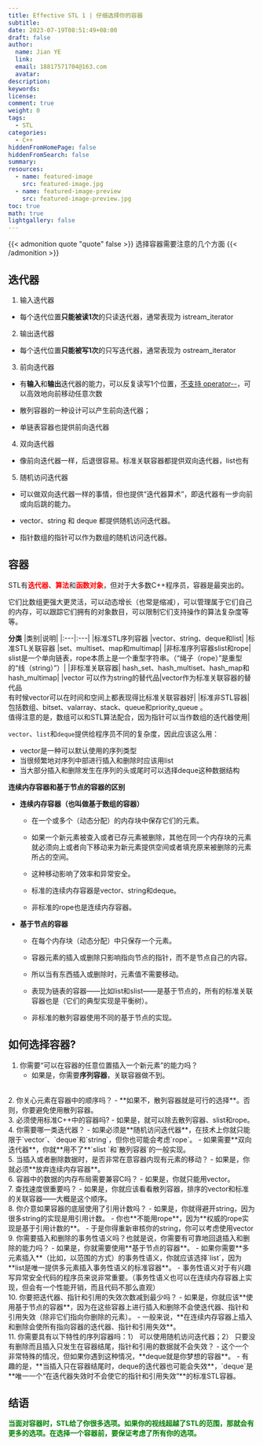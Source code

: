 ```yaml
---
title: Effective STL 1 | 仔细选择你的容器
subtitle:
date: 2023-07-19T08:51:49+08:00
draft: false
author:
  name: Jian YE
  link:
  email: 18817571704@163.com
  avatar:
description:
keywords:
license:
comment: true
weight: 0
tags:
  - STL
categories:
  - C++
hiddenFromHomePage: false
hiddenFromSearch: false
summary:
resources:
  - name: featured-image
    src: featured-image.jpg
  - name: featured-image-preview
    src: featured-image-preview.jpg
toc: true
math: true
lightgallery: false
---
```


{{< admonition quote "quote" false >}}
选择容器需要注意的几个方面
{{< /admonition >}}

<!--more-->

## 迭代器

1. 输入迭代器

  - 每个迭代位置**只能被读1次**的只读迭代器，通常表现为 istream_iterator

2. 输出迭代器

  - 每个迭代位置**只能被写1次**的只写迭代器，通常表现为 ostream_iterator

3. 前向迭代器

  - 有**输入**和**输出**迭代器的能力，可以反复读写1个位置，<u>不支持 operator--</u>，可以高效地向前移动任意次数

  - 散列容器的一种设计可以产生前向迭代器；

  - 单链表容器也提供前向迭代器

4. 双向迭代器

  - 像前向迭代器一样，后退很容易。标准关联容器都提供双向迭代器，list也有

5. 随机访问迭代器

  - 可以做双向迭代器一样的事情，但也提供“迭代器算术”，即迭代器有一步向前或向后跳的能力。

  - vector、string 和 deque 都提供随机访问迭代器。

  - 指针数组的指针可以作为数组的随机访问迭代器。

## 容器

STL有<font color=red>**迭代器**</font>、<font color=red>**算法**</font>和<font color=red>**函数对象**</font>，但对于大多数C++程序员，容器是最突出的。

它们比数组更强大更灵活，可以动态增长（也常是缩减），可以管理属于它们自己的内存，可以跟踪它们拥有的对象数目，可以限制它们支持操作的算法复杂度等等。

**分类**
|类别|说明|
|:---|:---|
|标准STL序列容器	|vector、string、deque和list|
|标准STL关联容器	|set、multiset、map和multimap|
|非标准序列容器slist和rope|	slist是一个单向链表，rope本质上是一个重型字符串。（“绳子（rope）”是重型的“线（string）”）|
|非标准关联容器|	hash_set、hash_multiset、hash_map和hash_multimap|
|vector	可以作为string的替代品|vector作为标准关联容器的替代品</br>	有时候vector可以在时间和空间上都表现得比标准关联容器好|
|标准非STL容器|	包括数组、bitset、valarray、stack、queue和priority_queue 。</br>值得注意的是，数组可以和STL算法配合，因为指针可以当作数组的迭代器使用|

`vector`、`list`和`deque`提供给程序员不同的复杂度，因此应该这么用：
  - vector是一种可以默认使用的序列类型</br>
  - 当很频繁地对序列中部进行插入和删除时应该用list</br>
  - 当大部分插入和删除发生在序列的头或尾时可以选择deque这种数据结构</br>


**连续内存容器和基于节点的容器的区别**
  - **连续内存容器（也叫做基于数组的容器）**
    - 在一个或多个（动态分配）的内存块中保存它们的元素。

    - 如果一个新元素被查入或者已存元素被删除，其他在同一个内存块的元素就必须向上或者向下移动来为新元素提供空间或者填充原来被删除的元素所占的空间。

    - 这种移动影响了效率和异常安全。

    - 标准的连续内存容器是vector、string和deque。

    - 非标准的rope也是连续内存容器。
  - **基于节点的容器**
    - 在每个内存块（动态分配）中只保存一个元素。

    - 容器元素的插入或删除只影响指向节点的指针，而不是节点自己的内容。

    - 所以当有东西插入或删除时，元素值不需要移动。

    - 表现为链表的容器——比如list和slist——是基于节点的，所有的标准关联容器也是（它们的典型实现是平衡树）。

    - 非标准的散列容器使用不同的基于节点的实现。

## 如何选择容器?

  1. 你需要“可以在容器的任意位置插入一个新元素”的能力吗？
     - 如果是，你需要**序列容器**，关联容器做不到。
</br>
  2. 你关心元素在容器中的顺序吗？
     - **如果不，散列容器就是可行的选择**。否则，你要避免使用散列容器。
</br>
  3. 必须使用标准C++中的容器吗?
     - 如果是，就可以除去散列容器、slist和rope。
</br>
  4. 你需要哪一类迭代器？
     - 如果必须是**随机访问迭代器**，在技术上你就只能限于`vector`、`deque`和`string`，但你也可能会考虑`rope`。
     - 如果需要**双向迭代器**，你就**用不了**`slist `和`散列容器`的一般实现。
</br>
  5. 当插入或者删除数据时，是否非常在意容器内现有元素的移动？
     - 如果是，你就必须**放弃连续内存容器**。
</br>
  6. 容器中的数据的内存布局需要兼容C吗？
     - 如果是，你就只能用vector。
</br>
  7. 查找速度很重要吗？
     - 如果是，你就应该看看散列容器，排序的vector和标准的关联容器——大概是这个顺序。
</br>
  8. 你介意如果容器的底层使用了引用计数吗？
     - 如果是，你就得避开string，因为很多string的实现是用引用计数。
     - 你也**不能用rope**，因为**权威的rope实现是基于引用计数的**。
     - 于是你得重新审核你的string，你可以考虑使用vector<char>
</br>
  9. 你需要插入和删除的事务性语义吗？也就是说，你需要有可靠地回退插入和删除的能力吗？
     - 如果是，你就需要使用**基于节点的容器**。
     - 如果你需要**多元素插入**（比如，以范围的方式）的事务性语义，你就应该选择`list`，因为**list是唯一提供多元素插入事务性语义的标准容器**。
     - 事务性语义对于有兴趣写异常安全代码的程序员来说非常重要。（事务性语义也可以在连续内存容器上实现，但会有一个性能开销，而且代码不那么直观）
</br>
  10. 你要把迭代器、指针和引用的失效次数减到最少吗？
      - 如果是，你就应该**使用基于节点的容器**，因为在这些容器上进行插入和删除不会使迭代器、指针和引用失效（除非它们指向你删除的元素）。
      - 一般来说，**在连续内存容器上插入和删除会使所有指向容器的迭代器、指针和引用失效**。
</br>
  11. 你需要具有以下特性的序列容器吗：1） 可以使用随机访问迭代器；2） 只要没有删除而且插入只发生在容器结尾，指针和引用的数据就不会失效？
      - 这个一个非常特殊的情况，但如果你遇到这种情况，**deque就是你梦想的容器**。
      - 有趣的是，**当插入只在容器结尾时，deque的迭代器也可能会失效**，`deque`是**唯一一个“在迭代器失效时不会使它的指针和引用失效”**的标准STL容器。

## 结语

<font color=green>**当面对容器时，STL给了你很多选项。如果你的视线超越了STL的范围，那就会有更多的选项。在选择一个容器前，要保证考虑了所有你的选项。**</font>
